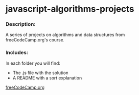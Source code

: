 # javascript-algorithms-projects

### Description:
A series of projects on algorithms and data structures from freeCodeCamp.org's course.

### Includes:
In each folder you will find:
  * The .js file with the solution
  * A README with a sort explanation
  
  [freeCodeCamp.org](https://www.freecodecamp.org/learn/javascript-algorithms-and-data-structures/javascript-algorithms-and-data-structures-projects/)
